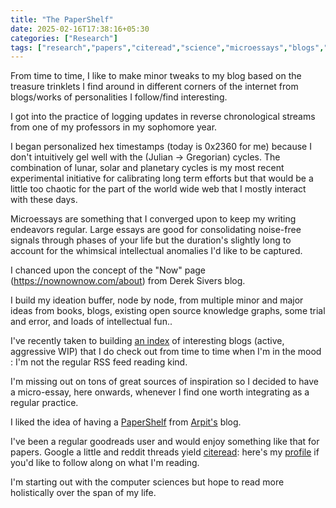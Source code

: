```yaml
---
title: "The PaperShelf"
date: 2025-02-16T17:38:16+05:30
categories: ["Research"]
tags: ["research","papers","citeread","science","microessays","blogs","works","journals","time","practice","reading"]
---
```


From time to time, I like to make minor tweaks to my blog based on the treasure trinklets I find around in different corners of the internet from blogs/works of personalities I follow/find interesting.  

I got into the practice of logging updates in reverse chronological streams from one of my professors in my sophomore year.  

I began personalized hex timestamps (today is 0x2360 for me) because I don't intuitively gel well with the (Julian -> Gregorian) cycles. The combination of lunar, solar and planetary cycles is my most recent experimental initiative for calibrating long term efforts but that would be a little too chaotic for the part of the world wide web that I mostly interact with these days.  

Microessays are something that I converged upon to keep my writing endeavors regular. Large essays are good for consolidating noise-free signals through phases of your life but the duration's slightly long to account for the whimsical intellectual anomalies I'd like to be captured.  

I chanced upon the concept of the "Now" page (https://nownownow.com/about)  from Derek Sivers blog.  

I build my ideation buffer, node by node, from multiple minor and major ideas from books, blogs, existing open source knowledge graphs, some trial and error, and loads of intellectual fun..  

I've recently taken to building [an index](https://buffer.thebitmage.com/sitemap?stack=%2F20250101161813-resumes.html) of interesting blogs (active, aggressive WIP) that I do check out from time to time when I'm in the mood : I'm not the regular RSS feed reading kind.  

I'm missing out on tons of great sources of inspiration so I decided to have a micro-essay, here onwards, whenever I find one worth integrating as a regular practice.  

I liked the idea of having a [PaperShelf](https://arpitbhayani.me/papershelf) from [Arpit's](https://arpitbhayani.me/papershelf) blog.  

I've been a regular goodreads user and would enjoy something like that for papers. Google a little and reddit threads yield [citeread](https://citeread.com): here's my [profile](https://citeread.com/users/67b183a15a18eae4d6084ee7) if you'd like to follow along on what I'm reading.  

I'm starting out with the computer sciences but hope to read more holistically over the span of my life.  

